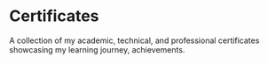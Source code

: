 # Certificates
A collection of my academic, technical, and professional certificates showcasing my learning journey, achievements.
